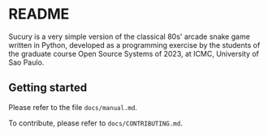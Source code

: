 
 README
 ==============================

 Sucury is a very simple version of the classical 80s' arcade snake game
 written in Python, developed as a programming exercise by the students
 of the graduate course Open Source Systems of 2023, at ICMC, University
 of Sao Paulo.

 Getting started
 ------------------------------

 Please refer to the file `docs/manual.md`.

 To contribute, please refer to `docs/CONTRIBUTING.md`.

 